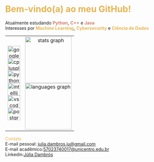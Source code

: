 <h1 style="color:#E6B450;"> Bem-vindo(a) ao meu GitHub! </h1>


Atualmente estudando <span style="color:#D27D68;"><b>Python</b></span>, <span style="color:#D27D68;"><b>C++</b></span> e <span style="color:#D27D68;"><b>Java</b></span>  
Interesses por <span style="color:#E6B450;"><b>Machine Learning</b></span>, <span style="color:#E6B450;"><b>Cybersecurity</b></span> e <span style="color:#E6B450;"><b>Ciência de Dados</b></span>  

<div align="center">

  <table>
    <tr>
      <td align="center" >
        <img src="https://cdn.jsdelivr.net/gh/devicons/devicon/icons/googlecloud/googlecloud-original.svg" height="40" alt="googlecloud logo" /><br>
        <img src="https://cdn.jsdelivr.net/gh/devicons/devicon/icons/cplusplus/cplusplus-original.svg" height="40" alt="cplusplus logo" /><br>
        <img src="https://cdn.jsdelivr.net/gh/devicons/devicon/icons/python/python-original.svg" height="40" alt="python logo" /><br>
        <img src="https://cdn.jsdelivr.net/gh/devicons/devicon/icons/intellij/intellij-original.svg" height="40" alt="intellij logo" /><br>
        <img src="https://cdn.jsdelivr.net/gh/devicons/devicon/icons/vscode/vscode-original.svg" height="40" alt="vscode logo" /><br>
        <img src="https://cdn.jsdelivr.net/gh/devicons/devicon/icons/postgresql/postgresql-original.svg" height="40" alt="postgresql logo" />
      </td>
      <td align="center">
        <img src="https://github-readme-stats.vercel.app/api?username=Juliadambros&hide_title=false&hide_rank=false&show_icons=true&include_all_commits=true&count_private=true&disable_animations=false&theme=moltack&locale=en&hide_border=true&order=1" height="150" alt="stats graph" /><br>
        <img src="https://github-readme-stats.vercel.app/api/top-langs?username=Juliadambros&locale=en&hide_title=false&layout=compact&card_width=320&langs_count=5&theme=moltack&hide_border=true&order=2" height="150" alt="languages graph" />
      </td>
    </tr>
  </table>

</div>

<span style="color:#E6B450;">Contato</span>  
E-mail pessoal: <a href="mailto:julia.dambros.ju@gmail.com" style="color:#C99076;">julia.dambros.ju@gmail.com</a> </br> 
E-mail acadêmico:<a href="mailto:57023740017@unicentro.edu.br" style="color:#C99076;">57023740017@unicentro.edu.br</a></br>
Linkedin:<a href="https://www.linkedin.com/in/j%C3%BAlia-dambr%C3%B3s-5215352a8/" target="_blank">Júlia Dambrós</a>

